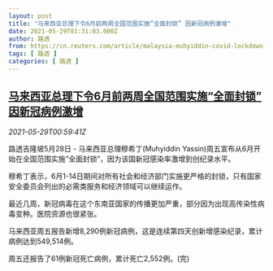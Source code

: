 ```yaml
---
layout: post
title: "马来西亚总理下令6月前两周全国范围实施“全面封锁” 因新冠病例激增"
date: 2021-05-29T01:31:03.000Z
author: 路透
from: https://cn.reuters.com/article/malaysia-muhyiddin-covid-lockdown-0529-idCNKCS2DA016
tags: [ 路透 ]
categories: [ 路透 ]
---
```

<!--1622251863000-->
[马来西亚总理下令6月前两周全国范围实施“全面封锁” 因新冠病例激增](https://cn.reuters.com/article/malaysia-muhyiddin-covid-lockdown-0529-idCNKCS2DA016)
------

<div>
<div><i>2021-05-29T00:59:41Z</i></div><p>路透吉隆坡5月28日 - 马来西亚总理穆希丁(Muhyiddin Yassin)周五宣布从6月开始在全国范围实施“全面封锁”，因为该国新冠感染率激增到创纪录水平。</p><p>穆希丁表示，6月1-14日期间对所有社会和经济部门实施更严格的封锁，只有国家安全委员会列出的必需类服务和经济领域可以继续运作。</p><p>最近几周，新冠病毒在这个东南亚国家的传播更加严重，部分因为出现高传染性病毒变种。医院资源也很紧张。</p><p>马来西亚周五报告新增8,290例新冠病例，这是连续第四天创新增感染纪录，累计病例达到549,514例。</p><p>周五还报告了61例新冠死亡病例，累计死亡2,552例。(完)</p>
</div>
